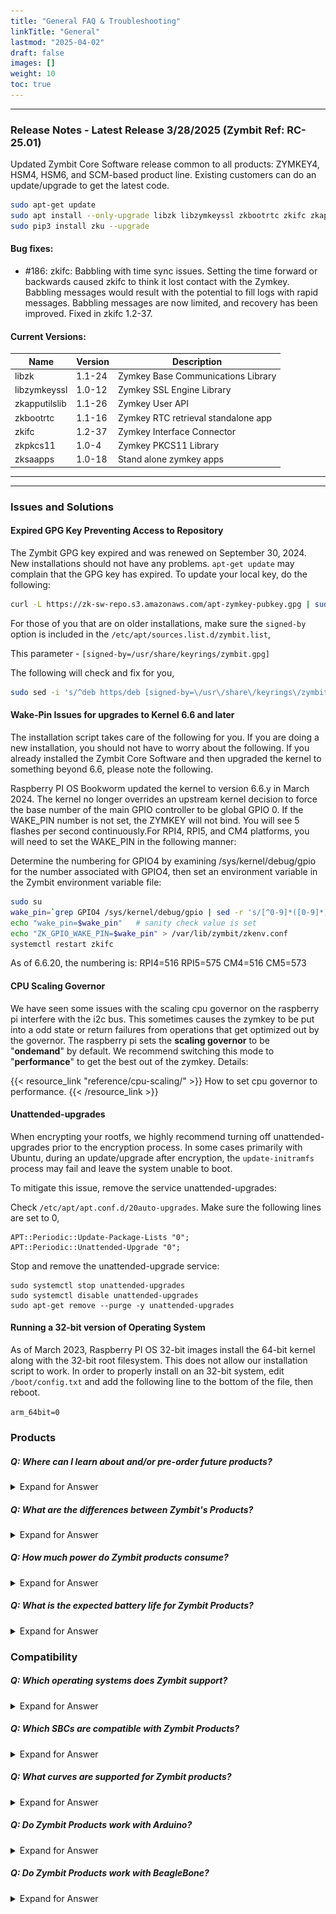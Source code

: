 ```yaml
---
title: "General FAQ & Troubleshooting"
linkTitle: "General"
lastmod: "2025-04-02"
draft: false
images: []
weight: 10
toc: true
---
```


-----

### **Release Notes - Latest Release 3/28/2025 (Zymbit Ref: RC-25.01)**

Updated Zymbit Core Software release common to all products: ZYMKEY4, HSM4, HSM6, and SCM-based product line. Existing customers can do an update/upgrade to get the latest code.

```bash
sudo apt-get update
sudo apt install --only-upgrade libzk libzymkeyssl zkbootrtc zkifc zkapputilslib zksaapps zkpkcs11
sudo pip3 install zku --upgrade
```

#### Bug fixes:

  - #186: zkifc: Babbling with time sync issues. Setting the time forward or backwards caused zkifc to think it lost contact with the Zymkey. Babbling messages would result with the potential to fill logs with rapid messages. Babbling messages are now limited, and recovery has been improved. Fixed in zkifc 1.2-37.

#### Current Versions:

| Name | Version | Description |
|----|----|----|
| libzk | 1.1-24 | Zymkey Base Communications Library |
| libzymkeyssl | 1.0-12 | Zymkey SSL Engine Library |
| zkapputilslib | 1.1-26 | Zymkey User API |
| zkbootrtc | 1.1-16 | Zymkey RTC retrieval standalone app |
| zkifc | 1.2-37 | Zymkey Interface Connector |
| zkpkcs11 | 1.0-4 | Zymkey PKCS11 Library |
| zksaapps | 1.0-18 | Stand alone zymkey apps |

-----

-----

### **Issues and Solutions**

#### Expired GPG Key Preventing Access to Repository

The Zymbit GPG key expired and was renewed on September 30, 2024. New installations should not have any problems. `apt-get update` may complain that the GPG key has expired. To update your local key, do the following:

```bash
curl -L https://zk-sw-repo.s3.amazonaws.com/apt-zymkey-pubkey.gpg | sudo gpg --dearmor --yes -o /usr/share/keyrings/zymbit.gpg
```

For those of you that are on older installations, make sure the `signed-by` option is included in the `/etc/apt/sources.list.d/zymbit.list`,  

This parameter - `[signed-by=/usr/share/keyrings/zymbit.gpg]`

The following will check and fix for you,

```bash
sudo sed -i 's/^deb https/deb [signed-by=\/usr\/share\/keyrings\/zymbit.gpg] https/' /etc/apt/sources.list.d/zymbit.list
```

#### Wake-Pin Issues for upgrades to Kernel 6.6 and later

The installation script takes care of the following for you. If you are doing a new installation, you should not have to worry about the following. If you already installed the Zymbit Core Software and then upgraded the kernel to something beyond 6.6, please note the following.

Raspberry PI OS Bookworm updated the kernel to version 6.6.y in March 2024. The kernel no longer overrides an upstream kernel decision to force the base number of the main GPIO controller to be global GPIO 0. If the WAKE_PIN number is not set, the ZYMKEY will not bind. You will see 5 flashes per second continuously.For RPI4, RPI5, and CM4 platforms, you will need to set the WAKE_PIN in the following manner:

Determine the numbering for GPIO4 by examining /sys/kernel/debug/gpio for the number associated with GPIO4, then set an environment variable in the Zymbit environment variable file:

```bash
sudo su
wake_pin=`grep GPIO4 /sys/kernel/debug/gpio | sed -r 's/[^0-9]*([0-9]*).*/\1/'`
echo "wake_pin=$wake_pin"   # sanity check value is set
echo "ZK_GPIO_WAKE_PIN=$wake_pin" > /var/lib/zymbit/zkenv.conf
systemctl restart zkifc
```
As of 6.6.20, the numbering is:
RPI4=516
RPI5=575
CM4=516
CM5=573


#### CPU Scaling Governor
We have seen some issues with the scaling cpu governor on the raspberry pi interfere with the i2c bus. This sometimes causes the zymkey to be put into a odd state or return failures from operations that get optimized out by the governor. The raspberry pi sets the **scaling governor** to be "**ondemand**" by default. We recommend switching this mode to "**performance**" to get the best out of the zymkey. Details:

{{< resource_link "reference/cpu-scaling/" >}}
How to set cpu governor to performance.
{{< /resource_link >}}

#### Unattended-upgrades
When encrypting your rootfs, we highly recommend turning off unattended-upgrades prior to the encryption process. In some cases primarily with Ubuntu, during an update/upgrade after encryption, the `update-initramfs` process may fail and leave the system unable to boot.

To mitigate this issue, remove the service unattended-upgrades:

Check `/etc/apt/apt.conf.d/20auto-upgrades`. Make sure the following lines are set to 0,

```
APT::Periodic::Update-Package-Lists "0";
APT::Periodic::Unattended-Upgrade "0";
```

Stop and remove the unattended-upgrade service:

```
sudo systemctl stop unattended-upgrades
sudo systemctl disable unattended-upgrades
sudo apt-get remove --purge -y unattended-upgrades
```
#### Running a 32-bit version of Operating System

As of March 2023, Raspberry PI OS 32-bit images install the 64-bit kernel along with the 32-bit root filesystem. This does not allow our installation script to work. In order to properly install on an 32-bit system, edit `/boot/config.txt` and add the following line to the bottom of the file, then reboot.

`arm_64bit=0`


### **Products**

##### Q: Where can I learn about and/or pre-order future products?

<details>

<summary>Expand for Answer</summary>

<br>

A: Sign up for our new product email updates at the bottom of [Zymbit's homepage](https://www.zymbit.com/).

-----

</details>

##### Q: What are the differences between Zymbit's Products?

<details>

<summary>Expand for Answer</summary>

<br>

A: See the [Product Comparison Matrix](https://www.zymbit.com/security-modules/#compare-modules) for the differences between Zymkey, HSM4, and HSM6. Please [reach out](https://www.zymbit.com/contact-us/) with any further questions.

-----

</details>

##### Q: How much power do Zymbit products consume?

<details>

<summary>Expand for Answer</summary>

<br>

*   Zymkey-RPi (3.3V): idle approx. 1mA; max active < 25mA with LED off, < 35mA with LED on.
*   Zymkey-USB (5V): idle approx. 1.5mA; max active < 40mA with LEDs off, < 60mA with LEDs on.

See [Power Quality]( https://docs.zymbit.com/reference/power-quality/) for more information.

-----

</details>

##### Q: What is the expected battery life for Zymbit Products?

<details>

<summary>Expand for Answer</summary>

<br>

![Battery Lifetime Guidelines](../pub-battery-lifetimes.png)

-----

</details>

### **Compatibility**

##### Q: Which operating systems does Zymbit support?

<details>

<summary>Expand for Answer</summary>

<br>

![supported OSs](../../supported-os-dots.png)

-----

</details>

##### Q: Which SBCs are compatible with Zymbit Products?

<details>

<summary>Expand for Answer</summary>

<br>

*  Electrically, the Zymkey-I2C will interface to any single board computer using I2C. Check compatibility with your particular Linux distribution.
*  Raspberry Pi 3, 3B+, 4, Zero
*  RPi Compute Module 3, 4

-----

</details>

##### Q: What curves are supported for Zymbit products?

<details>

<summary>Expand for Answer</summary>

<br>

Zymkey and HSM4: NIST P-256 and secp256r1

SCM and HSM6: NIST P-256, secp256r1, secp256k1, X25519, ED25519

All Products: Only EC curves are supported. No RSA support is provided in hardware. RSA support is provided via hardware lock/unlock of PKCS11 store on host.

-----

</details>

##### Q: Do Zymbit Products work with Arduino?

<details>

<summary>Expand for Answer</summary>

<br>

A: We have no plans to release an Arduino shield version. While we love Arduinos and use them all the time, they generally don’t have enough resources to handle cryptographic operations at this level.


-----

</details>

##### Q: Do Zymbit Products work with BeagleBone?

<details>

<summary>Expand for Answer</summary>

<br>

A: Zymbit does not officially support the BeagleBoard platform at this time.

-----

</details>

